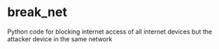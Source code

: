 # break_net
Python code for blocking internet access of all internet devices but the attacker device in the same network
